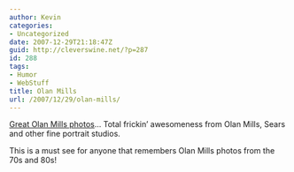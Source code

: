 ```yaml
---
author: Kevin
categories:
- Uncategorized
date: 2007-12-29T21:18:47Z
guid: http://cleverswine.net/?p=287
id: 288
tags:
- Humor
- WebStuff
title: Olan Mills
url: /2007/12/29/olan-mills/
---
```


[Great Olan Mills photos](http://listoftheday.blogspot.com/2007/09/great-olan-mills-photos.html)&#8230; Total frickin&#8217; awesomeness from Olan Mills, Sears and other fine portrait studios.

This is a must see for anyone that remembers Olan Mills photos from the 70s and 80s!